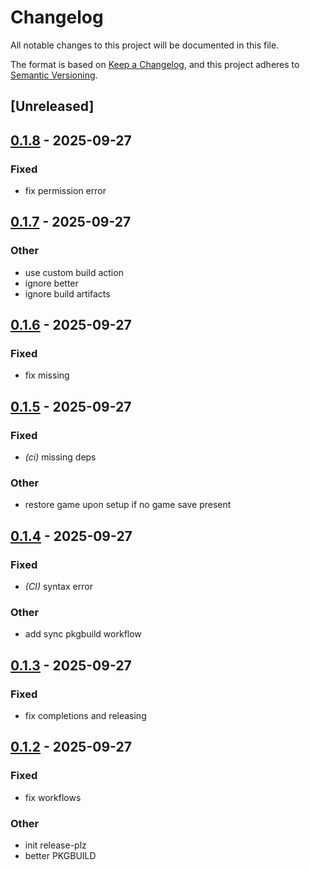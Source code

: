 # Changelog

All notable changes to this project will be documented in this file.

The format is based on [Keep a Changelog](https://keepachangelog.com/en/1.0.0/),
and this project adheres to [Semantic Versioning](https://semver.org/spec/v2.0.0.html).

## [Unreleased]

## [0.1.8](https://github.com/instantOS/instantCLI/compare/v0.1.7...v0.1.8) - 2025-09-27

### Fixed

- fix permission error

## [0.1.7](https://github.com/instantOS/instantCLI/compare/v0.1.6...v0.1.7) - 2025-09-27

### Other

- use custom build action
- ignore better
- ignore build artifacts

## [0.1.6](https://github.com/instantOS/instantCLI/compare/v0.1.5...v0.1.6) - 2025-09-27

### Fixed

- fix missing

## [0.1.5](https://github.com/instantOS/instantCLI/compare/v0.1.4...v0.1.5) - 2025-09-27

### Fixed

- *(ci)* missing deps

### Other

- restore game upon setup if no game save present

## [0.1.4](https://github.com/instantOS/instantCLI/compare/v0.1.3...v0.1.4) - 2025-09-27

### Fixed

- *(CI)* syntax error

### Other

- add sync pkgbuild workflow

## [0.1.3](https://github.com/instantOS/instantCLI/compare/v0.1.2...v0.1.3) - 2025-09-27

### Fixed

- fix completions and releasing

## [0.1.2](https://github.com/instantOS/instantCLI/compare/v0.1.1...v0.1.2) - 2025-09-27

### Fixed

- fix workflows

### Other

- init release-plz
- better PKGBUILD
